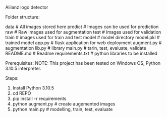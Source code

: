 Aliianz logo detector

Folder structure:

data            # All images stored here
    predict     # Images can be used for prediction    
    raw         # Raw images used for augmentation
    test        # Images used for validation
    train       # images used for train and test
model           # model directory
    model.pkl   # trained model
app.py          # flask application for web deployment
augment.py      # augmentation
lib.py          # library
main.py         # tarin, test, evaluate, validate
README.md       # Readme
requirements.txt    # python libraries to be installed


Prerequisites:
NOTE: 
This project has been tested on Windows OS, Python 3.10.5 interpreter. 

Steps:
1. Install Python 3.10.5
2. cd REPO 
3. pip install -r requirements
4. python augment.py # create augemented images
5. python main.py # modelling, train, test, evaluate


